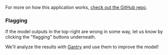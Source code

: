For more on how this application works,
[check out the GitHub repo](https://github.com/full-stack-deep-learning/fsdl-text-recognizer-2022).

<!-- logging content below -->
### Flagging

If the model outputs in the top-right are wrong in some way,
let us know by clicking the "flagging" buttons underneath.

We'll analyze the results with
[Gantry](https://gantry.io/blog/introducing-gantry/)
and use them to improve the model!
